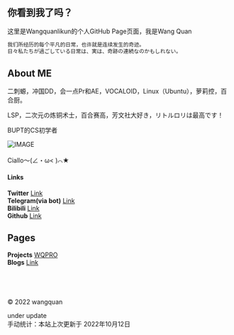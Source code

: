 ## **你看到我了吗？**

这里是Wangquanlikun的个人GitHub Page页面，我是Wang Quan

```markdown
我们所经历的每个平凡的日常，也许就是连续发生的奇迹。  
日々私たちが過ごしている日常は、実は、奇跡の連続なのかもしれない。  
```
## About ME

二刺螈，冲国DD，会一点Pr和AE，VOCALOID，Linux（Ubuntu），萝莉控，百合厨。  
  
LSP，二次元の炼铜术士，百合赛高，芳文社大好き，リトルロリは最高です！  

BUPT的CS初学者

 ![IMAGE](https://github.com/wangquanlikun/wangquanlikun.github.io/blob/main/IMAGES/97987540_p0.png?raw=true)  
 &emsp;  
 Ciallo～(∠・ω< )⌒★  

#### Links
**Twitter** [Link](https://twitter.com/wangquanlikun)   
**Telegram(via bot)** [Link](https://t.me/ddbot_wangquan_bot)   
**Bilibili** [Link](https://space.bilibili.com/346699824)   
**Github** [Link](https://github.com/wangquanlikun)   

## Pages

**Projects** [WQPRO](https://wangquanlikun.github.io/PROJECTS)  
**Blogs** [Link](https://wangquanlikun.github.io/BLOG)  

## &emsp;   

© 2022 wangquan  


under update  
手动统计：本站上次更新于 2022年10月12日
